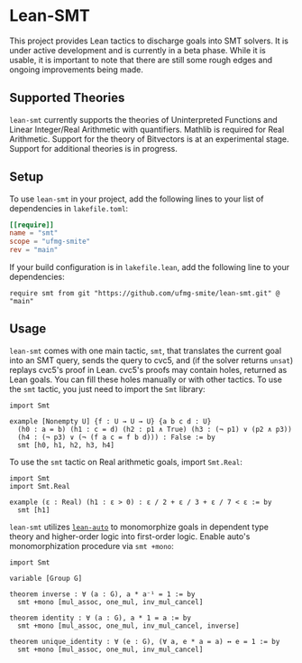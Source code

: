 # Lean-SMT

This project provides Lean tactics to discharge goals into SMT solvers.
It is under active development and is currently in a beta phase. While it is
usable, it is important to note that there are still some rough edges and
ongoing improvements being made.

## Supported Theories
`lean-smt` currently supports the theories of Uninterpreted Functions and Linear
Integer/Real Arithmetic with quantifiers. Mathlib is required for Real
Arithmetic. Support for the theory of Bitvectors is at an experimental stage.
Support for additional theories is in progress.

## Setup
To use `lean-smt` in your project, add the following lines to your list of
dependencies in `lakefile.toml`:
```toml
[[require]]
name = "smt"
scope = "ufmg-smite"
rev = "main"
```
If your build configuration is in `lakefile.lean`, add the following line to
your dependencies:
```lean
require smt from git "https://github.com/ufmg-smite/lean-smt.git" @ "main"
```

## Usage
`lean-smt` comes with one main tactic, `smt`, that translates the current goal
into an SMT query, sends the query to cvc5, and (if the solver returns `unsat`)
replays cvc5's proof in Lean. cvc5's proofs may contain holes, returned as Lean
goals. You can fill these holes manually or with other tactics. To use the `smt`
tactic, you just need to import the `Smt` library:
```lean
import Smt

example [Nonempty U] {f : U → U → U} {a b c d : U}
  (h0 : a = b) (h1 : c = d) (h2 : p1 ∧ True) (h3 : (¬ p1) ∨ (p2 ∧ p3))
  (h4 : (¬ p3) ∨ (¬ (f a c = f b d))) : False := by
  smt [h0, h1, h2, h3, h4]
```
To use the `smt` tactic on Real arithmetic goals, import `Smt.Real`:
```lean
import Smt
import Smt.Real

example (ε : Real) (h1 : ε > 0) : ε / 2 + ε / 3 + ε / 7 < ε := by
  smt [h1]
```
`lean-smt` utilizes
[`lean-auto`](https://github.com/leanprover-community/lean-auto) to monomorphize
goals in dependent type theory and higher-order logic into first-order logic.
Enable auto's monomorphization procedure via `smt +mono`:
```lean
import Smt

variable [Group G]

theorem inverse : ∀ (a : G), a * a⁻¹ = 1 := by
  smt +mono [mul_assoc, one_mul, inv_mul_cancel]

theorem identity : ∀ (a : G), a * 1 = a := by
  smt +mono [mul_assoc, one_mul, inv_mul_cancel, inverse]

theorem unique_identity : ∀ (e : G), (∀ a, e * a = a) ↔ e = 1 := by
  smt +mono [mul_assoc, one_mul, inv_mul_cancel]
```

